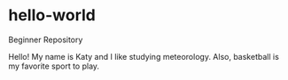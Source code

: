 # hello-world

Beginner Repository 

Hello!
My name is Katy and I like studying meteorology.
Also, basketball is my favorite sport to play.
